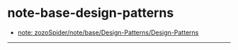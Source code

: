 # note-base-design-patterns

- [note: zozoSpider/note/base/Design-Patterns/Design-Patterns](https://github.com/zozospider/note/blob/master/base/Design-Patterns/Design-Patterns.md)

---
